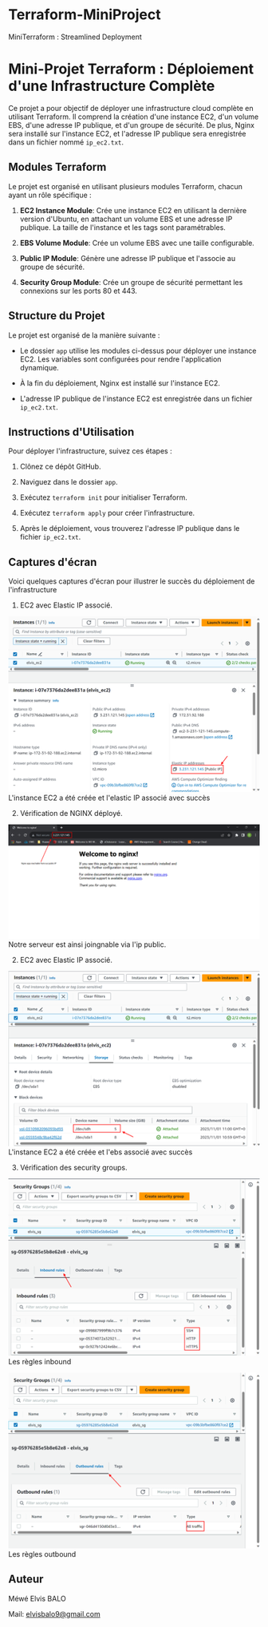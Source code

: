 # Terraform-MiniProject
MiniTerraform : Streamlined Deployment

# Mini-Projet Terraform : Déploiement d&#39;une Infrastructure Complète

Ce projet a pour objectif de déployer une infrastructure cloud complète en utilisant Terraform. Il
comprend la création d&#39;une instance EC2, d&#39;un volume EBS, d&#39;une adresse IP publique, et d&#39;un groupe
de sécurité. De plus, Nginx sera installé sur l&#39;instance EC2, et l&#39;adresse IP publique sera enregistrée
dans un fichier nommé `ip_ec2.txt`.

## Modules Terraform

Le projet est organisé en utilisant plusieurs modules Terraform, chacun ayant un rôle spécifique :

1. **EC2 Instance Module**: Crée une instance EC2 en utilisant la dernière version d&#39;Ubuntu,
en attachant un volume EBS et une adresse IP publique. La taille de l&#39;instance et les tags sont
paramétrables.

2. **EBS Volume Module**: Crée un volume EBS avec une taille configurable.

3. **Public IP Module**: Génère une adresse IP publique et l&#39;associe au groupe de sécurité.

4. **Security Group Module**: Crée un groupe de sécurité permettant les connexions sur les ports
80 et 443.

## Structure du Projet

Le projet est organisé de la manière suivante :

- Le dossier `app` utilise les modules ci-dessus pour déployer une instance EC2. Les variables sont
configurées pour rendre l&#39;application dynamique.

- À la fin du déploiement, Nginx est installé sur l&#39;instance EC2.

- L&#39;adresse IP publique de l&#39;instance EC2 est enregistrée dans un fichier `ip_ec2.txt`.

## Instructions d&#39;Utilisation

Pour déployer l&#39;infrastructure, suivez ces étapes :

1. Clônez ce dépôt GitHub.

2. Naviguez dans le dossier `app`.

3. Exécutez `terraform init` pour initialiser Terraform.

4. Exécutez `terraform apply` pour créer l&#39;infrastructure.

5. Après le déploiement, vous trouverez l&#39;adresse IP publique dans le fichier `ip_ec2.txt`.

## Captures d'écran

Voici quelques captures d'écran pour illustrer le succès du déploiement de l'infrastructure

1. EC2 avec Elastic IP associé.

![Capture d'ecran 1](screenshots/ec2.PNG)
L'instance EC2 a été créée et l'elastic IP associé avec succès

2. Vérification de NGINX déployé.

![Capture d'ecran 2](screenshots/nginx%20verification.PNG)
Notre serveur est ainsi joingnable via l'ip public.

2. EC2 avec Elastic IP associé.

![Capture d'ecran 3](screenshots/ebs.PNG)
L'instance EC2 a été créée et l'ebs associé avec succès

3. Vérification des security groups.

![Capture d'ecran 4](screenshots/sg%20inbound%20rules.PNG)
Les règles inbound

![Capture d'ecran 5](screenshots/sg%20outbound%20rules.PNG)
Les règles outbound

## Auteur

Méwé Elvis BALO

Mail: elvisbalo9@gmail.com